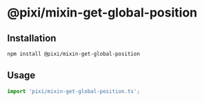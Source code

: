 # @pixi/mixin-get-global-position

## Installation

```bash
npm install @pixi/mixin-get-global-position
```

## Usage

```js
import 'pixi/mixin-get-global-position.ts';
```